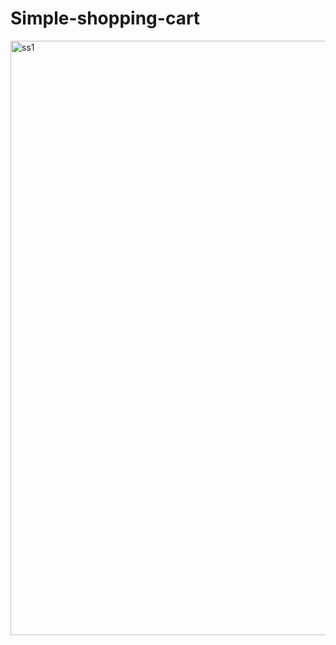# Simple-shopping-cart
<img width="951" alt="ss1" src="https://user-images.githubusercontent.com/102006174/160262852-07e1ef49-3a8c-4ee6-82d0-59e73c8ea1a6.PNG">
